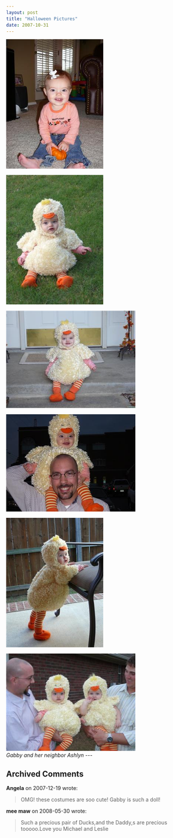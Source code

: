 ```yaml
---
layout: post
title: "Halloween Pictures"
date: 2007-10-31
---
```


<p><img alt="" height="350" src="/assets/images/2007-10-31-P1010315(Custom).jpg" width="263"/></p>
<p><img alt="" height="350" src="/assets/images/2007-10-31-P1010360(Custom).jpg" width="263"/></p>
<p><img alt="" height="263" src="/assets/images/2007-10-31-P1010334(Custom).jpg" width="350"/></p>
<p><img alt="" height="263" src="/assets/images/2007-10-31-P1010330(Custom).jpg" width="350"/></p>
<p><img alt="" height="350" src="/assets/images/2007-10-31-P1010344(Custom).jpg" width="263"/></p>
<img alt="Gabby and her neighbor Ashlyn" height="263" src="/assets/images/2007-10-31-P1010327(Custom).jpg" width="350"/><br/>
<em>Gabby and her neighbor Ashlyn</em>
---

## Archived Comments

**Angela** on 2007-12-19 wrote:

> OMG! these costumes are soo cute! Gabby is such a doll!

**mee maw** on 2008-05-30 wrote:

> Such a precious pair of Ducks,and the Daddy,s are precious tooooo.Love you Michael and Leslie

